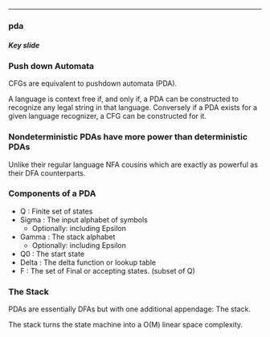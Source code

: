 
---

### pda

##### Key slide


### Push down Automata

CFGs are equivalent to pushdown automata (PDA).

A language is context free if, and only if, a PDA can be constructed to recognize
any legal string in that language. Conversely if a PDA exists for a given language
recognizer, a CFG can be constructed for it.

### Nondeterministic PDAs have more power than deterministic PDAs

Unlike their regular language NFA cousins which are exactly as powerful as their
DFA counterparts.

### Components of a PDA


- Q : Finite set of states
- Sigma : The input alphabet of symbols
  * Optionally: including Epsilon
- Gamma : The stack alphabet
  * Optionally: including Epsilon
- Q0 : The start state
- Delta : The delta function or lookup table
- F : The set of Final or accepting states. (subset of Q)

### The Stack

PDAs are essentially DFAs but with one additional appendage: The stack.

The stack turns the state machine into a O(M)  linear space complexity.

